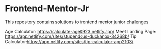 # Frontend-Mentor-Jr
This repository contains solutions to frontend mentor junior challenges

Age Calculator: https://calculate-age0923.netlify.app/
Meet Landing Page: https://app.netlify.com/sites/stupendous-duckanoo-34268b/
Tip Calculator:https://app.netlify.com/sites/tip-calculator-app2103/
